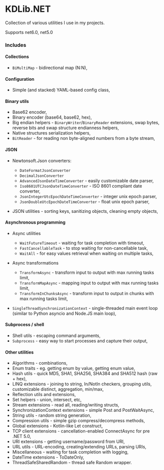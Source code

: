 KDLib.NET
======

Collection of various utilities I use in my projects.

Supports net6.0, net5.0

### Includes

#### Collections

* `BiMultiMap` - bidirectional map (N:N),

#### Configuration

* Simple (and stacked) YAML-based config class,

#### Binary utils

* Base62 encoder,
* Binary encoder (base64, base62, hex),
* Big endian helpers - `BinaryWriter`/`BinaryReader` extensions, swap bytes, reverse bits and swap structure endianness helpers,
* Native structures serialization helpers,
* `BitReader` - for reading non byte-aligned numbers from a byte stream,

#### JSON

* Newtonsoft.Json converters:
  * `DateFormatJsonConverter`
  * `DecimalJsonConverter`
  * `AdvancedJsonDateTimeConverter` - easily customizable date parser,
  * `Iso8601UTCJsonDateTimeConverter` - ISO 8601 compliant date converter,
  * `JsonIntegerUtcEpochDateTimeConverter` - integer unix epoch parser,
  * `JsonDoubleUtcEpochDateTimeConverter` - float unix epoch parser,


* JSON utilities - sorting keys, sanitizing objects, cleaning empty objects,

#### Asynchronous programming

* Async utilities
  * `WaitFutureTimeout` - waiting for task completion with timeout,
  * `FastCancellableTask` - to stop waiting for non-cancellable task,
  * `WaitAll` - for easy values retrieval when waiting on multiple tasks,


* Async transformations
  * `TransformAsync` - transform input to output with max running tasks limit,
  * `TransformMapAsync` - mapping input to output with max running tasks limit,
  * `TransformInChunksAsync` - transform input to output in chunks with max running tasks limit,


* `SingleThreadSynchronizationContext` - single-threaded main event loop (similar to Python asyncio and Node.JS main loop),

#### Subprocess / shell

* Shell utils - escaping command arguments,
* `Subprocess` - easy way to start processes and capture their output,

#### Other utilities

* Algorithms - combinations,
* Enum traits - eg. getting enum by value, getting enum value,
* Hash utils - quick MD5, SHA1, SHA256, SHA384 and SHA512 hash (raw + hex),
* LINQ extensions - joining to string, In/NotIn checkers, grouping utils, customizable distinct, aggregation, min/max,
* Reflection utils and extensions,
* Set helpers - union, intersect, etc,
* Stream extensions - read all, reading/writing structs,
* SynchronizationContext extensions - simple Post and PostWaitAsync,
* String utils - random string generation,
* Compression utils - simple gzip compress/decompress methods,
* Global extensions - Kotlin-like Let construct,
* TCP client extensions - cancellation-enabled ConnectAsync for pre .NET 5.0,
* URI extensions - getting username/password from URI,
* URL utils - URL-encoding, creating/extending URLs, parsing URIs,
* Miscellaneous - waiting for task completion with logging,
* DateTime extensions - ToDateOnly,
* ThreadSafeSharedRandom - thread safe Random wrapper.